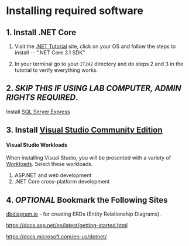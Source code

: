 # Installing required software

## 1. Install .NET Core

1. Visit the [.NET Tutorial](https://dotnet.microsoft.com/download) site, click on your OS and follow the steps to install --
".NET Core 3.1 SDK"

2. In your terminal go to your `IT242` directory and do steps 2 and 3 in the tutorial to verify everything works.

## 2. *SKIP THIS IF USING LAB COMPUTER, ADMIN RIGHTS REQUIRED*.
Install [SQL Server Express](https://www.microsoft.com/en-us/sql-server/sql-server-editions-express)

## 3. Install [Visual Studio Community Edition](https://visualstudio.microsoft.com/vs/community/)

#### Visual Studio Workloads

When installing Visual Studio, you will be presented with a variety of [Workloads](https://visualstudio.microsoft.com/vs/support/selecting-workloads-visual-studio-2017/). Select these workloads.

1. ASP.NET and web development
1. .NET Core cross-platform development



## 4. *OPTIONAL* Bookmark the Following Sites

 [dbdiagram.io](http://dbdiagram.io) - for creating ERDs (Entity Relationship Diagrams).

https://docs.asp.net/en/latest/getting-started.html

https://docs.microsoft.com/en-us/dotnet/
